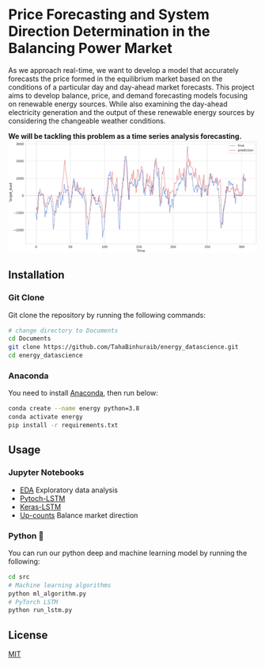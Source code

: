 # Price Forecasting and System Direction Determination in the Balancing Power Market
As we approach real-time, we want to develop a model that accurately forecasts the price formed in the
equilibrium market based on the conditions of a particular day and day-ahead market forecasts.
This project aims to develop balance, price, and demand forecasting models focusing on renewable energy sources. While also examining the day-ahead electricity generation and the output of these renewable energy sources by considering the changeable weather conditions.

**We will be tackling this problem as a time series analysis forecasting.**
![](images/readme_2.png)

## Installation
### Git Clone
Git clone the repository by running the following commands:
```bash
# change directory to Documents
cd Documents
git clone https://github.com/TahaBinhuraib/energy_datascience.git
cd energy_datascience
```
### Anaconda
You need to install [Anaconda](https://www.anaconda.com/products/distribution), then run below:
```bash
conda create --name energy python=3.8
conda activate energy
pip install -r requirements.txt
```

## Usage
### Jupyter Notebooks
* [EDA](EDA.ipynb) Exploratory data analysis
* [Pytoch-LSTM](lstm.ipynb)
* [Keras-LSTM](keras_bidirectional_lstm.ipynb)
* [Up-counts](up_counts.ipynb) Balance market direction

### Python :snake:
You can run our python deep and machine learning model by running the following:
```bash
cd src
# Machine learning algorithms
python ml_algorithm.py
# PyTorch LSTM
python run_lstm.py
```

## License
[MIT](https://choosealicense.com/licenses/mit/)